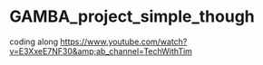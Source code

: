 # GAMBA_project_simple_though
coding along https://www.youtube.com/watch?v=E3XxeE7NF30&amp;ab_channel=TechWithTim
